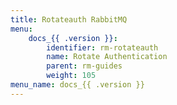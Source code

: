 ```yaml
---
title: Rotateauth RabbitMQ
menu:
    docs_{{ .version }}:
        identifier: rm-rotateauth
        name: Rotate Authentication
        parent: rm-guides
        weight: 105
menu_name: docs_{{ .version }}
---
```

